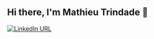 ## Hi there, I'm Mathieu Trindade 👋
[![LinkedIn URL](https://img.shields.io/badge/LinkedIn-Connect-blue?logo=linkedin&style=for-the-badge)](https://www.linkedin.com/in/mathieu-trindade)

<!--
**Mathieutrindade/mathieutrindade** is a ✨ _special_ ✨ repository because its `README.md` (this file) appears on your GitHub profile.

Here are some ideas to get you started:

- 🔭 I’m currently working on ...
- 🌱 I’m currently learning ...
- 👯 I’m looking to collaborate on ...
- 🤔 I’m looking for help with ...
- 💬 Ask me about ...
- 📫 How to reach me: ...
- 😄 Pronouns: ...
- ⚡ Fun fact: ...
-->
